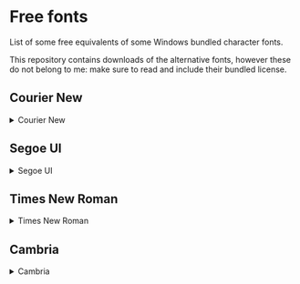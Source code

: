 # Free fonts

List of some free equivalents of some Windows bundled character fonts.

This repository contains downloads of the alternative fonts, however these do not belong to me: make sure to read and include their bundled license.

## Courier New

<details><summary>Courier New</summary>

This mono font is generally used for code, way serif. It is a web safe font, but its design varies across systems (for example, Windows versus Linux).

Closest free alternatives to Courier New:

![image](https://github.com/user-attachments/assets/fdf38289-860a-48fd-a58c-a19945f1c3ed)

1. [Nimbus Mono](downloads/nimbus_mono) (Bold_wght).
2. Courier Prime.

</details>

## Segoe UI

<details><summary>Segoe UI</summary>

This font is generally used in user interface elements.

Closest free alternatives:

1. [Noto Sans](downloads/noto_sans)
2. Open Sans

</details>

## Times New Roman

<details><summary>Times New Roman</summary>

This font is generally used for news and documentation papers.

Closest free alternatives:

![image](https://github.com/user-attachments/assets/6228dc6f-cc9f-4f24-94c6-e1c8e4cab25c)

1. [Liberation Serif](downloads/liberation_serif)

</details>

## Cambria

<details><summary>Cambria</summary>

This is sort of a serif font that may be used similiarly to Times New Roman, with a less aggressive serif characteristic. It is good as the content font for a book.

Closest free alternatives:

1. [Crimson Pro](downloads/crimson_pro)

</details>
